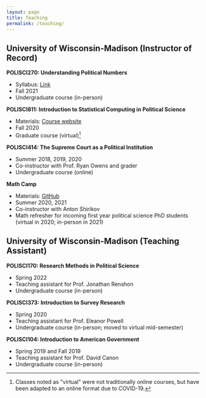 ```yaml
---
layout: page
title: Teaching
permalink: /teaching/
---
```

## University of Wisconsin-Madison (Instructor of Record)

**POLISCI270: Understanding Political Numbers**
* Syllabus: [Link](https://marcyshieh.github.io/ps811-materials/)
* Fall 2021
* Undergraduate course (in-person)

**POLISCI811: Introduction to Statistical Computing in Political Science**
* Materials: [Course website](https://marcyshieh.github.io/ps811-materials/)
* Fall 2020
* Graduate course (virtual)[^1]

**POLISCI414: The Supreme Court as a Political Institution**
* Summer 2018, 2019, 2020
* Co-instructor with Prof. Ryan Owens and grader
* Undergraduate course (online)

**Math Camp**
* Materials: [GitHub](https://github.com/shirikov/math-camp-2020)
* Summer 2020, 2021
* Co-instructor with Anton Shirikov
* Math refresher for incoming first year political science PhD students (virtual in 2020; in-person in 2021)

## University of Wisconsin-Madison (Teaching Assistant)

**POLISCI170: Research Methods in Political Science**
* Spring 2022
* Teaching assistant for Prof. Jonathan Renshon
* Undergraduate course (in-person)

**POLISCI373: Introduction to Survey Research**
* Spring 2020
* Teaching assistant for Prof. Eleanor Powell
* Undergraduate course (in-person; moved to virtual mid-semester)

**POLISCI104: Introduction to American Government**
* Spring 2019 and Fall 2019
* Teaching assistant for Prof. David Canon
* Undergraduate course (in-person)

[^1]: Classes noted as "virtual" were not traditionally online courses, but have been adapted to an online format due to COVID-19.
